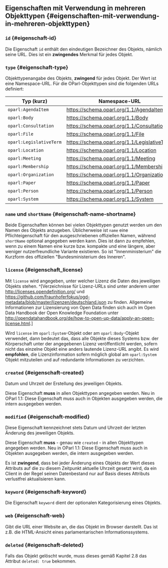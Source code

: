 ## Eigenschaften mit Verwendung in mehreren Objekttypen {#eigenschaften-mit-verwendung-in-mehreren-objekttypen}

### `id` {#eigenschaft-id}

Die Eigenschaft `id` enthält den eindeutigen Bezeichner des Objekts, nämlich seine URL.
Dies ist ein **zwingendes** Merkmal für jedes Objekt.

### `type` {#eigenschaft-type}

Objekttypenangabe des Objekts, **zwingend** für jedes Objekt. Der Wert ist
eine Namespace-URL. Für die OParl-Objekttypen sind die folgenden URLs
definiert:

Typ (kurz)               | Namespace-URL
-------------------------|-------------------------------------------
`oparl:AgendaItem`       |https://schema.oparl.org/1.1/AgendaItem
`oparl:Body`             |https://schema.oparl.org/1.1/Body
`oparl:Consultation`     |https://schema.oparl.org/1.1/Consultation
`oparl:File`             |https://schema.oparl.org/1.1/File
`oparl:LegislativeTerm`  |https://schema.oparl.org/1.1/LegislativeTerm
`oparl:Location`         |https://schema.oparl.org/1.1/Location
`oparl:Meeting`          |https://schema.oparl.org/1.1/Meeting
`oparl:Membership`       |https://schema.oparl.org/1.1/Membership
`oparl:Organization`     |https://schema.oparl.org/1.1/Organization
`oparl:Paper`            |https://schema.oparl.org/1.1/Paper
`oparl:Person`           |https://schema.oparl.org/1.1/Person
`oparl:System`           |https://schema.oparl.org/1.1/System

### `name` und `shortName` {#eigenschaft-name-shortname}

Beide Eigenschaften können bei vielen Objekttypen genutzt werden um den
Namen des Objekts anzugeben. Üblicherweise ist `name` eine Pflichteigenschaft
für den ausgeschriebenen offiziellen Namen, während `shortName` optional
angegeben werden kann. Dies ist dann zu empfehlen, wenn zu einem Namen eine
kurze bzw. kompakte und eine längere, aber weniger nutzerfreundliche Variante
existieren. So ist "Innenministerium" die Kurzform des offiziellen
"Bundesministerium des Inneren".

### `license` {#eigenschaft_license}

Mit `license` wird angegeben, unter welcher Lizenz die Daten des jeweiligen
Objekts stehen. ^[Verzeichnisse für Lizenz-URLs sind unter anderem unter
<http://licenses.opendefinition.org/> und
<https://github.com/fraunhoferfokus/ogd-metadata/blob/master/lizenzen/deutschland.json>
zu finden. Allgemeine Informationen zur Lizensierung von Open Data finden sich auch
im Open Data Handbook der Open Knowledge Foundation unter
<http://opendatahandbook.org/de/how-to-open-up-data/apply-an-open-license.html>.]

Wird `license` im `oparl:System`-Objekt oder am `oparl:Body`-Objekt verwendet,
dann bedeutet das, dass alle Objekte dieses Systems bzw. der Körperschaft
unter der angegebenen Lizenz veröffentlicht werden, sofern nicht das
einzelne Objekt eine anders lautende Lizenz-URL angibt. Es wird **empfohlen**,
die Lizenzinformation sofern möglich global am `oparl:System` Objekt mitzuteilen
und auf redundante Informationen zu verzichten.

### `created` {#eigenschaft-created}

Datum und Uhrzeit der Erstellung des jeweiligen Objekts.

Diese Eigenschaft **muss** in allen Objekttypen angegeben werden. Neu in
OParl 1.1: Diese Eigenschaft muss auch in Objekten ausgegeben werden, die intern
ausgegeben werden.

### `modified` {#eigenschaft-modified}

Diese Eigenschaft kennzeichnet stets Datum und Uhrzeit der letzten Änderung des
jeweiligen Objekts.

Diese Eigenschaft **muss** - genau wie `created` - in allen Objekttypen angegeben
werden. Neu in OParl 1.1: Diese Eigenschaft muss auch in Objekten ausgegeben
werden, die intern ausgegeben werden.

Es ist **zwingend**, dass bei jeder Änderung eines Objekts der Wert dieses
Attributs auf die zu diesem Zeitpunkt aktuelle Uhrzeit gesetzt wird, da ein
Client in der Regel seinen Datenbestand nur auf Basis dieses Attributs
verlustfrei aktualisieren kann.

### `keyword` {#eigenschaft-keyword}

Die Eigenschaft `keyword` dient der optionalen Kategorisierung eines Objekts.

### `web` {#eigenschaft-web}

Gibt die URL einer Website an, die das Objekt im Browser darstellt. Das
ist z.B. die HTML-Ansicht eines parlamentarischen Informationssystems.

### `deleted` {#eigenschaft-deleted}

Falls das Objekt gelöscht wurde, muss dieses gemäß Kapitel 2.8 das Attribut
`deleted: true` bekommen.
